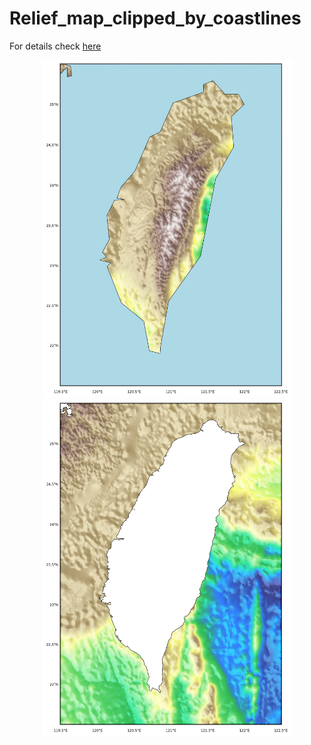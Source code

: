 # Relief_map_clipped_by_coastlines

For details check [here](https://www.earthinversion.com/)

<p align="center">
  <img width="400" src="station_map_masked.png">
  <img width="400" src="station_map_masked_reverse.png">
 </p>
